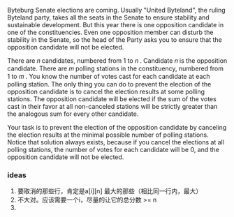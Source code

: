 Byteburg Senate elections are coming. Usually "United Byteland", the ruling Byteland party, takes all the seats in the Senate to ensure stability and sustainable development. But this year there is one opposition candidate in one of the constituencies. Even one opposition member can disturb the stability in the Senate, so the head of the Party asks you to ensure that the opposition candidate will not be elected.

There are 𝑛
 candidates, numbered from 1 to 𝑛
. Candidate 𝑛
 is the opposition candidate. There are 𝑚
 polling stations in the constituency, numbered from 1 to 𝑚
. You know the number of votes cast for each candidate at each polling station. The only thing you can do to prevent the election of the opposition candidate is to cancel the election results at some polling stations. The opposition candidate will be elected if the sum of the votes cast in their favor at all non-canceled stations will be strictly greater than the analogous sum for every other candidate.

Your task is to prevent the election of the opposition candidate by canceling the election results at the minimal possible number of polling stations. Notice that solution always exists, because if you cancel the elections at all polling stations, the number of votes for each candidate will be 0, and the opposition candidate will not be elected.

### ideas
1. 要取消的那些行，肯定是a[i][n] 最大的那些（相比同一行内，最大）
2. 不大对。应该需要一个i，尽量的让它的总分数 >= n
3. 